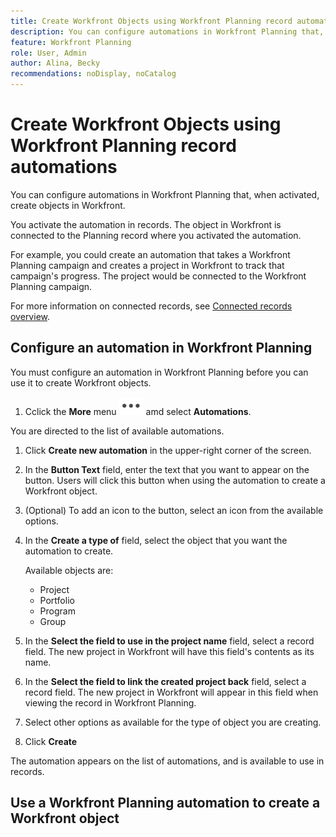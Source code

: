 ```yaml
---
title: Create Workfront Objects using Workfront Planning record automations
description: You can configure automations in Workfront Planning that, when activated, create objects in Workfront.
feature: Workfront Planning
role: User, Admin
author: Alina, Becky
recommendations: noDisplay, noCatalog
---
```


# Create Workfront Objects using Workfront Planning record automations

You can configure automations in Workfront Planning that, when activated, create objects in Workfront.

You activate the automation in records. The object in Workfront is connected to the Planning record where you activated the automation.

For example, you could create an automation that takes a Workfront Planning campaign and creates a project in Workfront to track that campaign's progress. The project would be connected to the Workfront Planning campaign.

For more information on connected records, see [Connected records overview](/help/quicksilver/planning/records/connected-records-overview.md).


## Configure an automation in Workfront Planning

You must configure an automation in Workfront Planning before you can use it to create Workfront objects.

1. Cclick the **More** menu ![](assets/more-menu.png) amd select **Automations**. 

  You are directed to the list of available automations.

1. Click **Create new automation** in the upper-right corner of the screen.
1. In the **Button Text** field, enter the text that you want to appear on the button. Users will click this button when using the automation to create a Workfront object.
1. (Optional) To add an icon to the button, select an icon from the available options.
1. In the **Create a type of** field, select the object that you want the automation to create. 

   Available objects are:

   * Project
   * Portfolio
   * Program
   * Group

1. In the **Select the field to use in the project name** field, select a record field. The new project in Workfront will have this field's contents as its name.
1. In the **Select the field to link the created project back** field, select a record field. The new project in Workfront will appear in this field when viewing the record in Workfront Planning.
1. Select other options as available for the type of object you are creating.
1. Click **Create**

The automation appears on the list of automations, and is available to use in records.

## Use a Workfront Planning automation to create a Workfront object


